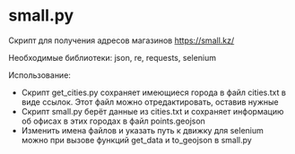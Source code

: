 # small.py
Скрипт для получения адресов магазинов https://small.kz/

Необходимые библиотеки: json, re, requests, selenium

Использование:

- Скрипт get_cities.py сохраняет имеющиеся города в файл cities.txt в виде ссылок. Этот файл можно отредактировать, оставив нужные
- Скрипт small.py берёт данные из cities.txt и сохраняет информацию об офисах в этих городах в файл points.geojson
- Изменить имена файлов и указать путь к движку для selenium можно при вызове функций get_data и to_geojson в small.py
